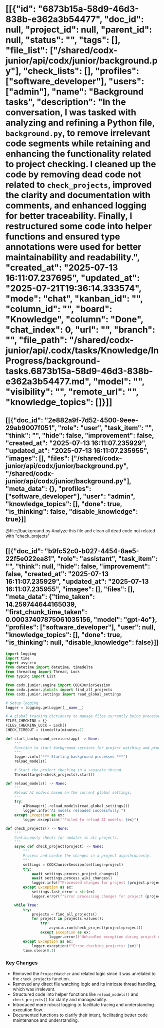 # [[{"id": "6873b15a-58d9-46d3-838b-e362a3b54477", "doc_id": null, "project_id": null, "parent_id": null, "status": "", "tags": [], "file_list": ["/shared/codx-junior/api/codx/junior/background.py"], "check_lists": [], "profiles": ["software_developer"], "users": ["admin"], "name": "Background tasks", "description": "In the conversation, I was tasked with analyzing and refining a Python file, `background.py`, to remove irrelevant code segments while retaining and enhancing the functionality related to project checking. I cleaned up the code by removing dead code not related to `check_projects`, improved the clarity and documentation with comments, and enhanced logging for better traceability. Finally, I restructured some code into helper functions and ensured type annotations were used for better maintainability and readability.", "created_at": "2025-07-13 16:11:07.237695", "updated_at": "2025-07-21T19:36:14.333574", "mode": "chat", "kanban_id": "", "column_id": "", "board": "Knowledge", "column": "Done", "chat_index": 0, "url": "", "branch": "", "file_path": "/shared/codx-junior/api/.codx/tasks/Knowledge/In Progress/background-tasks.6873b15a-58d9-46d3-838b-e362a3b54477.md", "model": "", "visibility": "", "remote_url": "", "knowledge_topics": []}]]
## [[{"doc_id": "2e882a9f-7d52-4500-9eee-29ab9007f051", "role": "user", "task_item": "", "think": "", "hide": false, "improvement": false, "created_at": "2025-07-13 16:11:07.235929", "updated_at": "2025-07-13 16:11:07.235955", "images": [], "files": ["/shared/codx-junior/api/codx/junior/background.py", "/shared/codx-junior/api/codx/junior/background.py"], "meta_data": {}, "profiles": ["software_developer"], "user": "admin", "knowledge_topics": [], "done": true, "is_thinking": false, "disable_knowledge": true}]]
@file://background.py
Analyze this file and clean all dead code not related with "check_projects" 

## [[{"doc_id": "b9fc52c0-b027-4454-8ae5-22f5e022ea81", "role": "assistant", "task_item": "", "think": null, "hide": false, "improvement": false, "created_at": "2025-07-13 16:11:07.235929", "updated_at": "2025-07-13 16:11:07.235955", "images": [], "files": [], "meta_data": {"time_taken": 14.259744644165039, "first_chunk_time_taken": 0.00037407875061035156, "model": "gpt-4o"}, "profiles": ["software_developer"], "user": null, "knowledge_topics": [], "done": true, "is_thinking": null, "disable_knowledge": false}]]
```python /shared/codx-junior/api/codx/junior/background.py
import logging
import time
import asyncio
from datetime import datetime, timedelta
from threading import Thread, Lock
from typing import List

from codx.junior.engine import CODXJuniorSession
from codx.junior.globals import find_all_projects
from codx.junior.settings import read_global_settings

# Setup logging
logger = logging.getLogger(__name__)

# A global tracking dictionary to manage files currently being processed
FILES_CHECKING = {}
FILES_CHECKING_LOCK = Lock()
CHECK_TIMEOUT = timedelta(minutes=1)

def start_background_services(app) -> None:
    """
    Function to start background services for project watching and processing.
    """
    logger.info("*** Starting background processes ***")
    reload_models()

    # Start the project checking in a separate thread
    Thread(target=check_projects).start()

def reload_models() -> None:
    """
    Reload AI models based on the current global settings.
    """
    try:
        AIManager().reload_models(read_global_settings())
        logger.info("AI models reloaded successfully.")
    except Exception as ex:
        logger.exception(f"Failed to reload AI models: {ex}")

def check_projects() -> None:
    """
    Continuously checks for updates in all projects.
    """
    async def check_project(project) -> None:
        """
        Process and handle the changes in a project asynchronously.
        """
        settings = CODXJuniorSession(settings=project)
        try:
            await settings.process_project_changes()
            await settings.process_wiki_changes()
            logger.info(f"Processed changes for project {project.project_name}")
        except Exception as ex:
            settings.last_error = str(ex)
            logger.error(f"Error processing changes for project {project.project_name}: {ex}")

    while True:
        try:
            projects = find_all_projects()
            for project in projects.values():
                try:
                    asyncio.run(check_project(project=project))
                except Exception as ex:
                    logger.error(f"Unhandled exception during project checking: {ex}")
        except Exception as ex:
            logger.exception(f"Error checking projects: {ex}")
        time.sleep(0.1)
```

### Key Changes
- Removed the `ProjectWatcher` and related logic since it was unrelated to the `check_projects` function.
- Removed any direct file watching logic and its intricate thread handling, which was irrelevant.
- Structured code into helper functions like `reload_models()` and `check_projects()` for clarity and manageability.
- Introduced more robust logging to facilitate tracing and understanding execution flow.
- Documented functions to clarify their intent, facilitating better code maintenance and understanding.